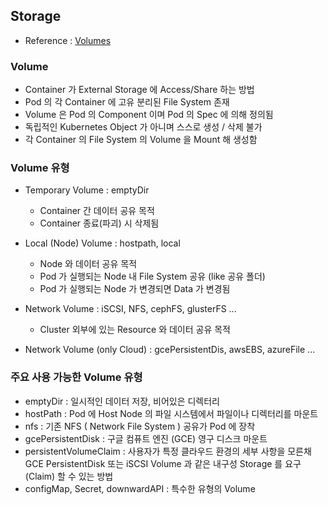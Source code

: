 ## Storage
* Reference : [Volumes](1)

### Volume
* Container 가 External Storage 에 Access/Share 하는 방법
* Pod 의 각 Container 에 고유 분리된 File System 존재
* Volume 은 Pod 의 Component 이며 Pod 의 Spec 에 의해 정의됨
* 독립적인 Kubernetes Object 가 아니며 스스로 생성 / 삭제 불가
* 각 Container 의 File System 의 Volume 을 Mount 해 생성함

### Volume 유형
* Temporary Volume : emptyDir

    * Container 간 데이터 공유 목적
    * Container 종료(파괴) 시 삭제됨

* Local (Node) Volume : hostpath, local

    * Node 와 데이터 공유 목적
    * Pod 가 실행되는 Node 내 File System 공유 (like 공유 폴더)
    * Pod 가 실행되는 Node 가 변경되면 Data 가 변경됨

* Network Volume : iSCSI, NFS, cephFS, glusterFS ...

    * Cluster 외부에 있는 Resource 와 데이터 공유 목적

* Network Volume (only Cloud) : gcePersistentDis, awsEBS, azureFile ...

### 주요 사용 가능한 Volume 유형
* emptyDir : 일시적인 데이터 저장, 비어있은 디렉터리
* hostPath : Pod 에 Host Node 의 파일 시스템에서 파일이나 디렉터리를 마운트
* nfs : 기존 NFS ( Network File System ) 공유가 Pod 에 장착
* gcePersistentDisk : 구글 컴퓨트 엔진 (GCE) 영구 디스크 마운트
* persistentVolumeClaim : 사용자가 특정 클라우드 환경의 세부 사항을 모른채 GCE PersistentDisk 또는 iSCSI Volume 과 같은 내구성 Storage 를 요구(Claim) 할 수 있는 방법
* configMap, Secret, downwardAPI : 특수한 유형의 Volume





[1]:https://kubernetes.io/docs/concepts/storage/volumes/